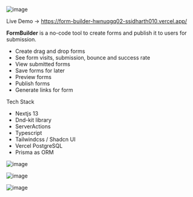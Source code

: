 ![image](https://github.com/ssidharth010/Form-Builder/assets/47074625/66aab6da-ca65-4db0-9443-f8635f3b82bd)

Live Demo -> https://form-builder-hwnuqgq02-ssidharth010.vercel.app/

**FormBuilder** is a no-code tool to create forms and publish it to users for submission.

- Create drag and drop forms
- See form visits, submission, bounce and success rate
- View submitted forms
- Save forms for later 
- Preview forms
- Publish forms
- Generate links for form


Tech Stack

- Nextjs 13
- Dnd-kit library
- ServerActions
- Typescript
- Tailwindcss / Shadcn UI
- Vercel PostgreSQL
- Prisma as ORM


![image](https://github.com/ssidharth010/Form-Builder/assets/47074625/cfcf1888-487b-4819-8fd2-0d679164041c)

![image](https://github.com/ssidharth010/Form-Builder/assets/47074625/17f2b261-3f5b-4d26-b643-7e2961b43bd3)

![image](https://github.com/ssidharth010/Form-Builder/assets/47074625/8301bb1d-3718-484b-8c6c-8a8f0ac7edce)
